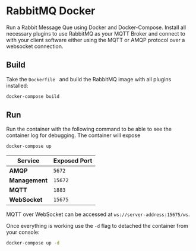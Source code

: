 # RabbitMQ Docker

Run a Rabbit Message Que using Docker and Docker-Compose. Install all necessary plugins to use RabbitMQ as your MQTT Broker and connect to with your client software either using the MQTT or AMQP protocol over a websocket connection.


## Build

Take the `Dockerfile ` and build the RabbitMQ image with all plugins installed:

```bash
docker-compose build
```


## Run

Run the container with the following command to be able to see the container log for debugging. The container will expose 

```bash
docker-compose up
```


| Service | Exposed Port |
| -- | -- |
| __AMQP__ | `5672` |
| __Management__ | `15672` |
| __MQTT__ | `1883` |
| __WebSocket__ | `15675` |


MQTT over WebSocket can be accessed at `ws://server-address:15675/ws`.


Once everything is working use the `-d` flag to detached the container from your console:

```bash
docker-compose up -d
```